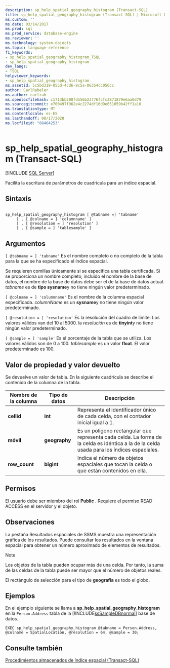 ```yaml
---
description: sp_help_spatial_geography_histogram (Transact-SQL)
title: sp_help_spatial_geography_histogram (Transact-SQL) | Microsoft Docs
ms.custom: ''
ms.date: 03/14/2017
ms.prod: sql
ms.prod_service: database-engine
ms.reviewer: ''
ms.technology: system-objects
ms.topic: language-reference
f1_keywords:
- sp_help_spatial_geography_histogram_TSQL
- sp_help_spatial_geography_histogram
dev_langs:
- TSQL
helpviewer_keywords:
- sp_help_spatial_geography_histogram
ms.assetid: 5c5bd319-055d-4cd6-8c5a-06354cc056cc
author: CarlRabeler
ms.author: carlrab
ms.openlocfilehash: c1713bb208fd556b23776fcfc2871879e6aa0d79
ms.sourcegitcommit: e700497f962e4c2274df16d9e651059b42ff1a10
ms.translationtype: MT
ms.contentlocale: es-ES
ms.lasthandoff: 08/17/2020
ms.locfileid: "88464253"
---
```

# <a name="sp_help_spatial_geography_histogram-transact-sql"></a>sp_help_spatial_geography_histogram (Transact-SQL)
[!INCLUDE [SQL Server](../../includes/applies-to-version/sqlserver.md)]

  Facilita la escritura de parámetros de cuadrícula para un índice espacial.  
  
## <a name="syntax"></a>Sintaxis  
  
```  
  
sp_help_spatial_geography_histogram [ @tabname =] 'tabname'   
     [ , [ @colname = ] 'columnname' ]   
     [ , [ @resolution = ] 'resolution' ]  
     [ , [ @sample = ] 'tablesample' ]  
```  
  
## <a name="arguments"></a>Argumentos  
`[ @tabname = ] 'tabname'` Es el nombre completo o no completo de la tabla para la que se ha especificado el índice espacial.  
  
 Se requieren comillas únicamente si se especifica una tabla certificada. Si se proporciona un nombre completo, incluido el nombre de la base de datos, el nombre de la base de datos debe ser el de la base de datos actual. *tabname* es de **tipo sysname**y no tiene ningún valor predeterminado.  
  
`[ @colname = ] 'columnname'` Es el nombre de la columna espacial especificada. *columnName* es un **sysname**y no tiene ningún valor predeterminado.  
  
`[ @resolution = ] 'resolution'` Es la resolución del cuadro de límite. Los valores válidos van del 10 al 5000. la *resolución* es de **tinyint**y no tiene ningún valor predeterminado.  
  
`[ @sample = ] 'sample'` Es el porcentaje de la tabla que se utiliza. Los valores válidos son de 0 a 100. *tablesample* es un valor **float**. El valor predeterminado es 100.  
  
## <a name="property-valuereturn-value"></a>Valor de propiedad y valor devuelto  
 Se devuelve un valor de tabla. En la siguiente cuadrícula se describe el contenido de la columna de la tabla.  
  
|Nombre de la columna|Tipo de datos|Descripción|  
|-----------------|---------------|-----------------|  
|**cellid**|**int**|Representa el identificador único de cada celda, con el contador inicial igual a 1.|  
|**móvil**|**geography**|Es un polígono rectangular que representa cada celda. La forma de la celda es idéntica a la de la celda usada para los índices espaciales.|  
|**row_count**|**bigint**|Indica el número de objetos espaciales que tocan la celda o que están contenidos en ella.|  
  
## <a name="permissions"></a>Permisos  
 El usuario debe ser miembro del rol **Public** . Requiere el permiso READ ACCESS en el servidor y el objeto.  
  
## <a name="remarks"></a>Observaciones  
 La pestaña Resultados espaciales de SSMS muestra una representación gráfica de los resultados. Puede consultar los resultados en la ventana espacial para obtener un número aproximado de elementos de resultados.  
  
> [!NOTE]  
>  Los objetos de la tabla pueden ocupar más de una celda. Por tanto, la suma de las celdas de la tabla puede ser mayor que el número de objetos reales.  
  
 El rectángulo de selección para el tipo de **geografía** es todo el globo.  
  
## <a name="examples"></a>Ejemplos  
 En el ejemplo siguiente se llama a  **sp_help_spatial_geography_histogram** en la `Person.Address` tabla de la [!INCLUDE[ssSampleDBnormal](../../includes/sssampledbnormal-md.md)] base de datos.  
  
```  
EXEC sp_help_spatial_geography_histogram @tabname = Person.Address, @colname = SpatialLocation, @resolution = 64, @sample = 30;  
```  
  
## <a name="see-also"></a>Consulte también  
 [Procedimientos almacenados de índice espacial &#40;Transact-SQL&#41;](https://msdn.microsoft.com/library/1be0f34e-3d5a-4a1f-9299-bd482362ec7a)  
  
  

